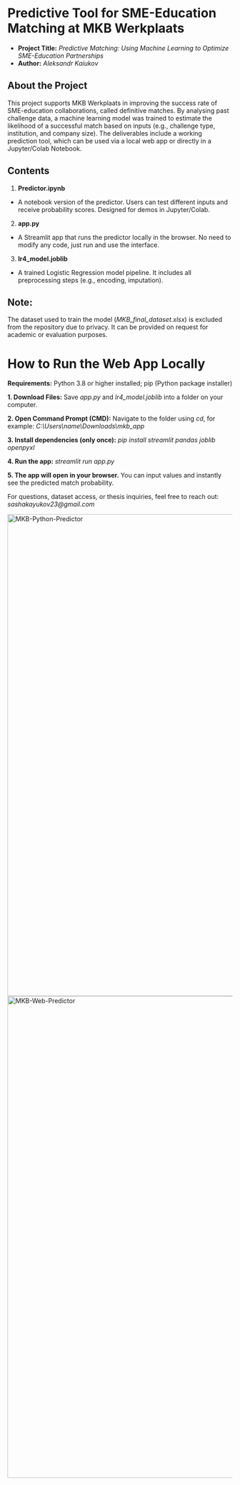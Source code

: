 # Predictive Tool for SME-Education Matching at MKB Werkplaats

- **Project Title:** _Predictive Matching: Using Machine Learning to Optimize SME-Education Partnerships_
- **Author:** _Aleksandr Kaiukov_

## About the Project
This project supports MKB Werkplaats in improving the success rate of SME-education collaborations, called definitive matches. By analysing past challenge data, a machine learning model was trained to estimate the likelihood of a successful match based on inputs (e.g., challenge type, institution, and company size). The deliverables include a working prediction tool, which can be used via a local web app or directly in a Jupyter/Colab Notebook.

## Contents
1. **Predictor.ipynb**
- A notebook version of the predictor. Users can test different inputs and receive probability scores. Designed for demos in Jupyter/Colab.
2. **app.py**
- A Streamlit app that runs the predictor locally in the browser. No need to modify any code, just run and use the interface.
3. **lr4_model.joblib**
- A trained Logistic Regression model pipeline. It includes all preprocessing steps (e.g., encoding, imputation).

## Note: 
The dataset used to train the model (_MKB_final_dataset.xlsx_) is excluded from the repository due to privacy. It can be provided on request for academic or evaluation purposes.

# How to Run the Web App Locally
**Requirements:** Python 3.8 or higher installed; pip (Python package installer)

**1. Download Files:** Save _app.py_ and _lr4_model.joblib_ into a folder on your computer.

**2. Open Command Prompt (CMD):** Navigate to the folder using _cd_, for example: _C:\Users\name\Downloads\mkb_app_

**3. Install dependencies (only once):** _pip install streamlit pandas joblib openpyxl_

**4. Run the app:** _streamlit run app.py_

**5. The app will open in your browser.** You can input values and instantly see the predicted match probability.

For questions, dataset access, or thesis inquiries, feel free to reach out: _sashakayukov23@gmail.com_

<img width="1920" height="1080" alt="MKB-Python-Predictor" src="https://github.com/user-attachments/assets/ade7bbb9-fcc4-47d0-984a-6ddd1b9ce041" />

<img width="1920" height="1080" alt="MKB-Web-Predictor" src="https://github.com/user-attachments/assets/279a27b4-de24-4901-a767-464e478fb34f" />
